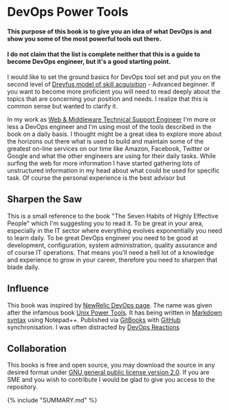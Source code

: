 DevOps Power Tools
=======

#### This purpose of this book is to give you an idea of what DevOps is and show you some of the most powerful tools out there.
#### I do not claim that the list is complete neither that this is a guide to become DevOps engineer, but it's a good starting point.

I would like to set the ground basics for DevOps tool set and put you on the second level of [Dreyfus model of skill acquisition](http://en.wikipedia.org/wiki/Dreyfus_model_of_skill_acquisition) - Advanced beginner. If you want to become more proficient you will need to read deeply about the topics that are concerning your position and needs. I realize that this is common sense but wanted to clarify it.

In my work as [Web & Middleware Technical Support Engineer](http://linkedin.com/in/miglen) I'm more or less a DevOps engineer and I'm using most of the tools described in the book on a daily basis. I thought might be a great idea to explore more about the horizons out there what is used to build and maintain some of the greatest on-line services on our time like Amazon, Facebook, Twitter or Google and what the other engineers are using for their daily tasks. While surfing the web for more information I have started gathering lots of unstructured information in my head about what could be used for specific task. Of course the personal experience is the best advisor but

## Sharpen the Saw
This is a small reference to the book "The Seven Habits of Highly Effective People" which I'm suggesting you to read it. To be great in your area, especially in the IT sector where everything evolves exponentially you need to learn daily. To be great DevOps engineer you need to be good at development, configuration, system administration, quality assurance and of course IT operations. That means you'll need a hell lot of a knowledge and experience to grow in your career, therefore you need to sharpen that blade daily.

## Influence
This book was inspired by [NewRelic DevOps page](http://newrelic.com/devops). The name was given after the infamous book [Unix Power Tools](http://shop.oreilly.com/product/9780596003302.do). It has being written in [Markdown syntax](http://daringfireball.net/projects/markdown/syntax) using Notepad++. Published via [GitBooks](https://www.gitbook.com/@miglen) with [GitHub](http://github.com/miglen) synchronisation. I was often distracted by [DevOps Reactions](http://devopsreactions.tumblr.com/)

## Collaboration
This books is free and open source, you may download the source in any desired format under [GNU general public license version 2.0](https://github.com/miglen/devops-power-tools/blob/master/LICENSE).
If you are SME and you wish to contribute I would be glad to give you access to the repository. 

{% include "SUMMARY.md" %}
